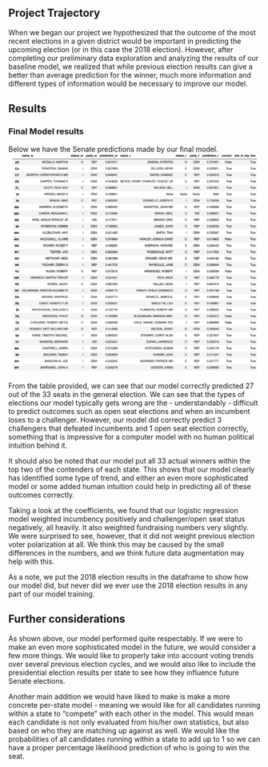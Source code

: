 ## Project Trajectory
When we began our project we hypothesized that the outcome of the most recent elections in a given district would be important in predicting the upcoming election (or in this case the 2018 election). However, after completing our preliminary data exploration and analyzing the results of our baseline model, we realized that while previous election results can give a better than average prediction for the winner, much more information and different types of information would be necessary to improve our model.

## Results
### Final Model results
Below we have the Senate predictions made by our final model.
![Model Predictions](images/final_model_predictions.png)

From the table provided, we can see that our model correctly predicted 27 out of the 33 seats in the general election. We can see that the types of elections our model typically gets wrong are the - understandably - difficult to predict outcomes such as open seat elections and when an incumbent loses to a challenger. However, our model did correctly predict 3 challengers that defeated incumbents and 1 open seat election correctly, something that is impressive for a computer model with no human political intuition behind it.

It should also be noted that our model put all 33 actual winners within the top two of the contenders of each state. This shows that our model clearly has identified some type of trend, and either an even more sophisticated model or some added human intuition could help in predicting all of these outcomes correctly.

Taking a look at the coefficients, we found that our logistic regression model weighted incumbency positively and challenger/open seat status negatively, all heavily. It also weighted fundraising numbers very slightly. We were surprised to see, however, that it did not weight previous election voter polarization at all. We think this may be caused by the small differences in the numbers, and we think future data augmentation may help with this.

As a note, we put the 2018 election results in the dataframe to show how our model did, but never did we ever use the 2018 election results in any part of our model training.


## Further considerations

As shown above, our model performed quite respectably. If we were to make an even more sophisticated model in the future, we would consider a few more things. We would like to properly take into account voting trends over several previous election cycles, and we would also like to include the presidential election results per state to see how they influence future Senate elections.

Another main addition we would have liked to make is make a more concrete per-state model - meaning we would like for all candidates running within a state to “compete” with each other in the model. This would mean each candidate is not only evaluated from his/her own statistics, but also based on who they are matching up against as well. We would like the probabilities of all candidates running within a state to add up to 1 so we can have a proper percentage likelihood prediction of who is going to win the seat.
